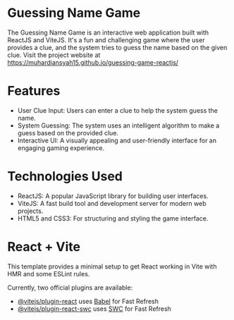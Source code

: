 
# Guessing Name Game

The Guessing Name Game is an interactive web application built with ReactJS and ViteJS. It's a fun and challenging game where the user provides a clue, and the system tries to guess the name based on the given clue.
Visit the project website at https://muhardiansyah15.github.io/guessing-game-reactjs/


# Features

- User Clue Input: Users can enter a clue to help the system guess the name.
- System Guessing: The system uses an intelligent algorithm to make a guess based on the provided clue.
- Interactive UI: A visually appealing and user-friendly interface for an engaging gaming experience.

# Technologies Used
- ReactJS: A popular JavaScript library for building user interfaces.
- ViteJS: A fast build tool and development server for modern web projects.
- HTML5 and CSS3: For structuring and styling the game interface.


# React + Vite

This template provides a minimal setup to get React working in Vite with HMR and some ESLint rules.

Currently, two official plugins are available:

- [@vitejs/plugin-react](https://github.com/vitejs/vite-plugin-react/blob/main/packages/plugin-react/README.md) uses [Babel](https://babeljs.io/) for Fast Refresh
- [@vitejs/plugin-react-swc](https://github.com/vitejs/vite-plugin-react-swc) uses [SWC](https://swc.rs/) for Fast Refresh
